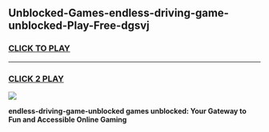 
## Unblocked-Games-endless-driving-game-unblocked-Play-Free-dgsvj
<h3>
<a href="https://premium76.site?title=endless-driving-game-unblocked&ref=15A">CLICK TO PLAY</a></h3>
<hr>

<h3>
<a href="https://premium76.site?title=endless-driving-game-unblocked&ref=15A">CLICK 2 PLAY</a>
  
</h3>

<a href="https://premium76.site?title=endless-driving-game-unblocked&ref=15A"><img src="https://clearcache.store/games.png"></a>


**endless-driving-game-unblocked games unblocked: Your Gateway to Fun and Accessible Online Gaming**
